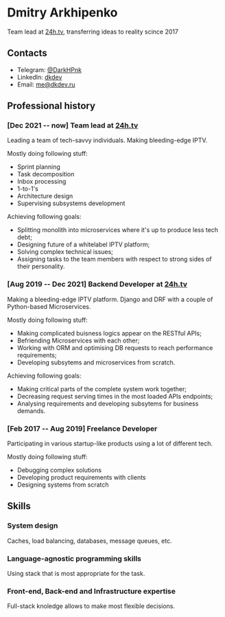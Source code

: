 # Dmitry Arkhipenko
Team lead at [24h.tv](https://24h.tv/), transferring ideas to reality scince 2017

## Contacts
- Telegram: [@DarkHPnk](https://t.me/DarkHPnk)
- LinkedIn: [dkdev](https://www.linkedin.com/in/dkdev/)
- Email: me@dkdev.ru

## Professional history
### [Dec 2021 -- now] Team lead at [24h.tv](https://24h.tv/)
Leading a team of tech-savvy individuals. Making bleeding-edge IPTV.

Mostly doing following stuff:
- Sprint planning
- Task decomposition
- Inbox processing
- 1-to-1's
- Architecture design
- Supervising subsystems development

Achieving following goals:
- Splitting monolith into microservices where it's up to produce less tech debt;
- Designing future of a whitelabel IPTV platform;
- Solving complex technical issues;
- Assigning tasks to the team members with respect to strong sides of their personality.

### [Aug 2019 -- Dec 2021] Backend Developer at [24h.tv](https://24h.tv/)
Making a bleeding-edge IPTV platform. Django and DRF with a couple of Python-based Microservices.

Mostly doing following stuff:
- Making complicated buisness logics appear on the RESTful APIs;
- Befriending Microservices with each other;
- Working with ORM and optimising DB requests to reach performance requirements;
- Developing subsytems and microservices from scratch.

Achieving following goals:
- Making critical parts of the complete system work together;
- Decreasing request serving times in the most loaded APIs endpoints;
- Analysing requirements and developing subsytems for business demands.

### [Feb 2017 -- Aug 2019] Freelance Developer
Participating in various startup-like products using a lot of different tech.

Mostly doing following stuff:
- Debugging complex solutions
- Developing product requirements with clients
- Designing systems from scratch

## Skills
### System design
Caches, load balancing, databases, message queues, etc.

### Language-agnostic programming skills
Using stack that is most appropriate for the task.

### Front-end, Back-end and Infrastructure expertise
Full-stack knoledge allows to make most flexible decisions.
